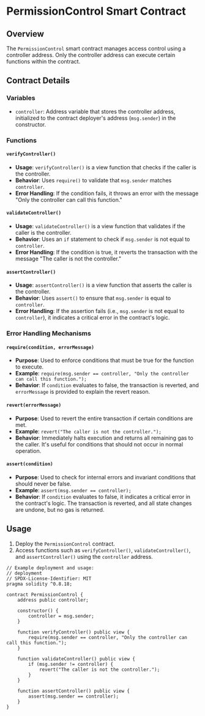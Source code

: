 # PermissionControl Smart Contract

## Overview

The `PermissionControl` smart contract manages access control using a controller address. Only the controller address can execute certain functions within the contract.

## Contract Details

### Variables

- `controller`: Address variable that stores the controller address, initialized to the contract deployer's address (`msg.sender`) in the constructor.

### Functions

#### `verifyController()`

- **Usage**: `verifyController()` is a view function that checks if the caller is the controller.
- **Behavior**: Uses `require()` to validate that `msg.sender` matches `controller`.
- **Error Handling**: If the condition fails, it throws an error with the message "Only the controller can call this function."

#### `validateController()`

- **Usage**: `validateController()` is a view function that validates if the caller is the controller.
- **Behavior**: Uses an `if` statement to check if `msg.sender` is not equal to `controller`.
- **Error Handling**: If the condition is true, it reverts the transaction with the message "The caller is not the controller."

#### `assertController()`

- **Usage**: `assertController()` is a view function that asserts the caller is the controller.
- **Behavior**: Uses `assert()` to ensure that `msg.sender` is equal to `controller`.
- **Error Handling**: If the assertion fails (i.e., `msg.sender` is not equal to `controller`), it indicates a critical error in the contract's logic.

### Error Handling Mechanisms

#### `require(condition, errorMessage)`

- **Purpose**: Used to enforce conditions that must be true for the function to execute.
- **Example**: `require(msg.sender == controller, "Only the controller can call this function.");`
- **Behavior**: If `condition` evaluates to false, the transaction is reverted, and `errorMessage` is provided to explain the revert reason.

#### `revert(errorMessage)`

- **Purpose**: Used to revert the entire transaction if certain conditions are met.
- **Example**: `revert("The caller is not the controller.");`
- **Behavior**: Immediately halts execution and returns all remaining gas to the caller. It's useful for conditions that should not occur in normal operation.

#### `assert(condition)`

- **Purpose**: Used to check for internal errors and invariant conditions that should never be false.
- **Example**: `assert(msg.sender == controller);`
- **Behavior**: If `condition` evaluates to false, it indicates a critical error in the contract's logic. The transaction is reverted, and all state changes are undone, but no gas is returned.

## Usage

1. Deploy the `PermissionControl` contract.
2. Access functions such as `verifyController()`, `validateController()`, and `assertController()` using the `controller` address.

```solidity
// Example deployment and usage:
// deployment
// SPDX-License-Identifier: MIT
pragma solidity ^0.8.18;

contract PermissionControl {
    address public controller;

    constructor() {
        controller = msg.sender;
    }

    function verifyController() public view {
        require(msg.sender == controller, "Only the controller can call this function.");
    }

    function validateController() public view {
        if (msg.sender != controller) {
            revert("The caller is not the controller.");
        }
    }

    function assertController() public view {
        assert(msg.sender == controller);
    }
}
